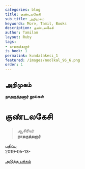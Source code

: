 ```yaml
---
categories: blog
title: குண்டலகேசி
sub_title: அறிமுகம்
keywords: More, Tamil, Books
description: குண்டலகேசி
author: Tamilan
layout: Ruby
tags:
- நாதகுத்தனார்
is_book: 1
permalink: kundalakesi_1
featured: /images/noolkal_96_6.png
order: 1
---
```

## அறிமுகம்

**நாதகுத்தனார் நூல்கள்**

# குண்டலகேசி

> ஆசிரியர்  
>  **நாதகுத்தனார்**

பதிப்பு  
2019-05-13-

[அடுத்த பக்கம்](kundalakesi_2)